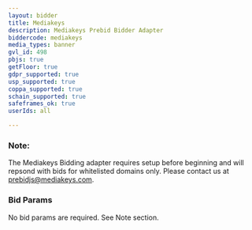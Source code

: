 ```yaml
---
layout: bidder
title: Mediakeys
description: Mediakeys Prebid Bidder Adapter
biddercode: mediakeys
media_types: banner
gvl_id: 498
pbjs: true
getFloor: true
gdpr_supported: true
usp_supported: true
coppa_supported: true
schain_supported: true
safeframes_ok: true
userIds: all

---
```

### Note:

The Mediakeys Bidding adapter requires setup before beginning and will repsond with bids for whitelisted domains only. Please contact us at prebidjs@mediakeys.com.

### Bid Params

No bid params are required. See Note section.
